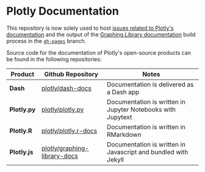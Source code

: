 # Plotly Documentation

This repository is now solely used to host [issues related to Plotly's documentation](https://github.com/plotly/documentation/issues) and the output of the [Graphing Library documentation](https://plot.ly/graphing-libraries/) build process in the [`gh-pages`](https://github.com/plotly/documentation/tree/gh-pages) branch.

Source code for the documentation of Plotly's open-source products can be found in the following repositories:


| Product  | Github Repository | Notes | 
| ------------- | ------------- | ------------- |
| **Dash**  | [plotly/dash-docs](https://github.com/plotly/dash-docs) | Documentation is delivered as a Dash app |
| **Plotly.py**  | [plotly/plotly.py](https://github.com/plotly/plotly.py/tree/doc-prod/doc)  | Documentation is written in Jupyter Notebooks with Jupytext | 
| **Plotly.R**  | [plotly/plotly.r-docs](https://github.com/plotly/plotly.r-docs)  | Documentation is written in RMarkdown |
| **Plotly.js**  | [plotly/graphing-library-docs](https://github.com/plotly/graphing-library-docs)  | Documentation is written in Javascript and bundled with Jekyll | 
